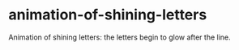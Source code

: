 # animation-of-shining-letters
Animation of shining letters: the letters begin to glow after the line.
